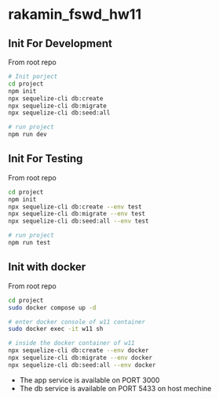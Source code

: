 # rakamin_fswd_hw11

## Init For Development

From root repo

```bash
# Init porject
cd project
npm init
npx sequelize-cli db:create
npx sequelize-cli db:migrate
npx sequelize-cli db:seed:all

# run project
npm run dev
```

## Init For Testing

From root repo

```bash
cd project
npm init
npx sequelize-cli db:create --env test
npx sequelize-cli db:migrate --env test
npx sequelize-cli db:seed:all --env test

# run project
npm run test
```

## Init with docker

From root repo

```bash
cd project
sudo docker compose up -d

# enter docker console of w11 container
sudo docker exec -it w11 sh

# inside the docker container of w11
npx sequelize-cli db:create --env docker
npx sequelize-cli db:migrate --env docker
npx sequelize-cli db:seed:all --env docker
```

* The app service is available on PORT 3000
* The db service is available on PORT 5433 on host mechine
